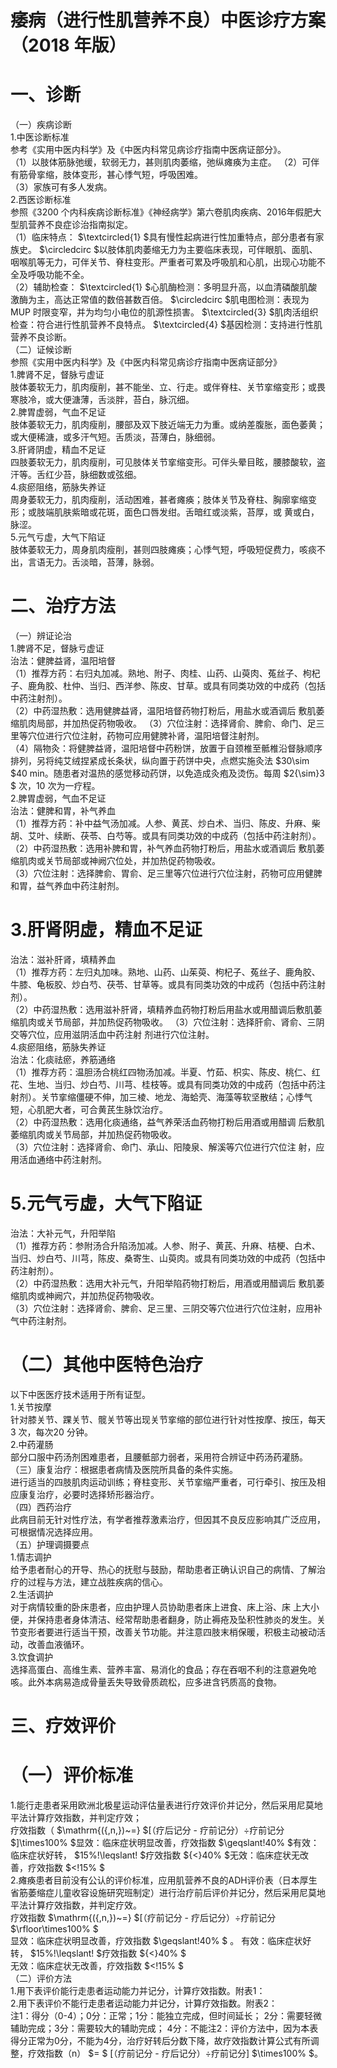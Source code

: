 # 痿病（进行性肌营养不良）中医诊疗方案 （2018 年版）  
# 一、诊断  
（一）疾病诊断  
1.中医诊断标准  
参考《实用中医内科学》及《中医内科常见病诊疗指南中医病证部分》。  
（1）以肢体筋脉弛缓，软弱无力，甚则肌肉萎缩，弛纵瘫痪为主症。 （2）可伴有筋骨挛缩，肢体变形，甚心悸气短，呼吸困难。  
（3）家族可有多人发病。  
2.西医诊断标准  
参照《3200 个内科疾病诊断标准》《神经病学》第六卷肌肉疾病、2016年假肥大型肌营养不良症诊治指南拟定。  
（1）临床特点： $\textcircled{1} $具有慢性起病进行性加重特点，部分患者有家族史。 $\circledcirc $以肢体肌肉萎缩无力为主要临床表现，可伴眼肌、面肌、咽喉肌等无力，可伴关节、脊柱变形。严重者可累及呼吸肌和心肌，出现心功能不全及呼吸功能不全。  
（2）辅助检查： $\textcircled{1} $心肌酶检测：多明显升高，以血清磷酸肌酸激酶为主，高达正常值的数倍甚数百倍。 $\circledcirc $肌电图检测：表现为MUP 时限变窄，并为均匀小电位的肌源性损害。 $\textcircled{3} $肌肉活组织检查：符合进行性肌营养不良特点。 $\textcircled{4} $基因检测：支持进行性肌营养不良诊断。  
（二）证候诊断  
参照《实用中医内科学》及《中医内科常见病诊疗指南中医病证部分》  
1.脾肾不足，督脉亏虚证  
肢体萎软无力，肌肉瘦削，甚不能坐、立、行走。或伴脊柱、关节挛缩变形；或畏寒肢冷，或大便溏薄，舌淡胖，苔白，脉沉细。  
2.脾胃虚弱，气血不足证  
肢体萎软无力，肌肉瘦削，腰部及双下肢近端无力为重。或纳差腹胀，面色萎黄；或大便稀溏，或多汗气短。舌质淡，苔薄白，脉细弱。  
3.肝肾阴虚，精血不足证  
四肢萎软无力，肌肉瘦削，可见肢体关节挛缩变形。可伴头晕目眩，腰膝酸软，盗汗等。舌红少苔，脉细数或弦细。  
4.痰瘀阻络，筋脉失养证  
周身萎软无力，肌肉瘦削，活动困难，甚者瘫痪；肢体关节及脊柱、胸廓挛缩变形；或肢端肌肤紫暗或花斑，面色口唇发绀。舌暗红或淡紫，苔厚，或 黄或白，脉涩。  
5.元气亏虚，大气下陷证  
肢体萎软无力，周身肌肉瘦削，甚则四肢瘫痪；心悸气短，呼吸短促费力，咳痰不出，言语无力。舌淡暗，苔薄，脉弱。  
# 二、治疗方法  
（一）辨证论治  
1.脾肾不足，督脉亏虚证  
治法：健脾益肾，温阳培督  
（1）推荐方药：右归丸加减。熟地、附子、肉桂、山药、山萸肉、菟丝子、枸杞子、鹿角胶、杜仲、当归、西洋参、陈皮、甘草。或具有同类功效的中成药（包括中药注射剂）。  
（2）中药湿热敷：选用健脾益肾，温阳培督药物打粉后，用盐水或酒调后 敷肌萎缩肌肉局部，并加热促药物吸收。 （3）穴位注射：选择肾俞、脾俞、命门、足三里等穴位进行穴位注射，药物可应用健脾补肾，温阳培督注射剂。  
（4）隔物灸：将健脾益肾，温阳培督中药粉饼，放置于自颈椎至骶椎沿督脉顺序排列，另将纯艾绒捏紧成长条状，纵向置于药饼中央，点燃实施灸法 $30\sim $40 min。随患者对温热的感觉移动药饼，以免造成灸疱及烫伤。每周 $2{\sim}3 $ 次，10 次为一疗程。  
2.脾胃虚弱，气血不足证  
治法：健脾和胃，补气养血  
（1）推荐方药：补中益气汤加减。人参、黄芪、炒白术、当归、陈皮、升麻、柴胡、艾叶、续断、茯苓、白芍等。或具有同类功效的中成药（包括中药注射剂）。  
（2）中药湿热敷：选用补脾和胃，补气养血药物打粉后，用盐水或酒调后 敷肌萎缩肌肉或关节局部或神阙穴位处，并加热促药物吸收。  
（3）穴位注射：选择脾俞、胃俞、足三里等穴位进行穴位注射，药物可应用健脾和胃，益气养血中药注射剂。  
# 3.肝肾阴虚，精血不足证  
治法：滋补肝肾，填精养血  
（1）推荐方药：左归丸加味。熟地、山药、山茱萸、枸杞子、菟丝子、鹿角胶、牛膝、龟板胶、炒白芍、茯苓、甘草等。或具有同类功效的中成药（包括中药注射剂）。  
（2）中药湿热敷：选用滋补肝肾，填精养血药物打粉后用盐水或用醋调后敷肌萎缩肌肉或关节局部，并加热促药物吸收。 （3）穴位注射：选择肝俞、肾俞、三阴交等穴位，应用滋阴活血中药注射 剂进行穴位注射。  
4.痰瘀阻络，筋脉失养证  
治法：化痰祛瘀，养筋通络  
（1）推荐方药：温胆汤合桃红四物汤加减。半夏、竹茹、枳实、陈皮、桃仁、红花、生地、当归、炒白芍、川芎、桂枝等。或具有同类功效的中成药（包括中药注射剂）。关节挛缩僵硬不伸，加三棱、地龙、海蛤壳、海藻等软坚散结；心悸气短，心肌肥大者，可合黄芪生脉饮治疗。  
（2）中药湿热敷：选用化痰通络，益气养荣活血药物打粉后用酒或用醋调 后敷肌萎缩肌肉或关节局部，并加热促药物吸收。  
（3）穴位注射：选择肾俞、命门、承山、阳陵泉、解溪等穴位进行穴位注 射，应用活血通络中药注射剂。  
# 5.元气亏虚，大气下陷证  
治法：大补元气，升阳举陷  
（1）推荐方药：参附汤合升陷汤加减。人参、附子、黄芪、升麻、桔梗、白术、当归、炒白芍、川芎，陈皮、桑寄生、山萸肉。或具有同类功效的中成药（包括中药注射剂）。  
（2）中药湿热敷：选用大补元气，升阳举陷药物打粉后，用酒或用醋调后 敷肌萎缩肌肉或神阙穴，并加热促药物吸收。  
（3）穴位注射：选择肾俞、脾俞、足三里、三阴交等穴位进行穴位注射，应用补气中药注射剂。  
# （二）其他中医特色治疗  
以下中医医疗技术适用于所有证型。  
1.关节按摩  
针对膝关节、踝关节、髋关节等出现关节挛缩的部位进行针对性按摩、按压，每天3 次，每次20 分钟。  
2.中药灌肠  
部分口服中药汤剂困难患者，且腰骶部力弱者，采用符合辨证中药汤药灌肠。  
（三）康复治疗：根据患者病情及医院所具备的条件实施。  
进行适当的四肢肌肉运动训练；脊柱变形、关节挛缩严重者，可行牵引、按压及相应康复治疗，必要时选择矫形器治疗。  
（四）西药治疗  
此病目前无针对性疗法，有学者推荐激素治疗，但因其不良反应影响其广泛应用，可根据情况选择应用。  
（五）护理调摄要点  
1.情志调护  
给予患者耐心的开导、热心的抚慰与鼓励，帮助患者正确认识自己的病情、了解治疗的过程与方法，建立战胜疾病的信心。  
2.生活调护  
对于病情较重的卧床患者，应由护理人员协助患者床上进食、床上浴、床 上大小便，并保持患者身体清洁、经常帮助患者翻身，防止褥疮及坠积性肺炎的发生。关节变形者要进行适当干预，改善关节功能。并注意四肢末梢保暖，积极主动被动活动，改善血液循环。  
3.饮食调护  
选择高蛋白、高维生素、营养丰富、易消化的食品；存在吞咽不利的注意避免呛咳。此外本病易造成骨量丢失导致骨质疏松，应多进含钙质高的食物。  
# 三、疗效评价  
# （一）评价标准  
1.能行走患者采用欧洲北极星运动评估量表进行疗效评价并记分，然后采用尼莫地平法计算疗效指数，并判定疗效；  
疗效指数（ $\mathrm{({\,n\,})~=} $[（疗后记分 - 疗前记分）÷疗前记分 $]\times100\% $显效：临床症状明显改善，疗效指数 $\geqslant\!40\% $有效：临床症状好转， $15\%\!\leqslant\! $疗效指数 ${<}40\% $无效：临床症状无改善，疗效指数 $<\!15\% $  
2.瘫痪患者目前没有公认的评价标准，应用肌营养不良的ADH评价表（日本厚生省筋萎缩症儿童收容设施研究班制定）进行治疗前后评价并记分，然后采用尼莫地平法计算疗效指数，并判定疗效。  
疗效指数 $\mathrm{({\,n\,})~=} $[（疗前记分 - 疗后记分）÷疗前记分 $\rfloor\times100\% $  
显效：临床症状明显改善，疗效指数 $\geqslant\!40\% $ 。  有效：临床症状好转， $15\%\!\leqslant\! $疗效指数 ${<}40\% $  
无效：临床症状无改善，疗效指数 $<\!15\% $  
（二）评价方法  
1.用下表评价能行走患者运动能力并记分，计算疗效指数。附表1：  
2.用下表评价不能行走患者运动能力并记分，计算疗效指数。附表2：  
注1：得分（0-4）；0分：正常；1分：能独立完成，但时间延长； 2分：需要轻微辅助完成；3分：需要较大的辅助完成； 4分：不能注2：评价方法中，因为本表得分正常为0分，不能为4分，治疗好转后分数下降，故疗效指数计算公式有所调整，疗效指数（n） $= $ [（疗前记分 - 疗后记分）÷疗前记分] $\times100\% $。  
